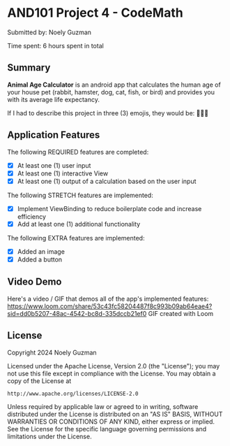 # AND101 Project 4 - CodeMath

Submitted by: Noely Guzman

Time spent: 6 hours spent in total

## Summary

**Animal Age Calculator** is an android app that calculates the human age of your house pet (rabbit, hamster, dog, cat, fish, or bird) and provides you with its average life expectancy.

If I had to describe this project in three (3) emojis, they would be: 🐰🐶🐱


## Application Features

The following REQUIRED features are completed:

- [x] At least one (1) user input
- [x] At least one (1) interactive View
- [x] At least one (1) output of a calculation based on the user input

The following STRETCH features are implemented:

- [x] Implement ViewBinding to reduce boilerplate code and increase efficiency
- [x] Add at least one (1) additional functionality

The following EXTRA features are implemented:

- [x] Added an image 
- [x] Added a button 

## Video Demo

Here's a video / GIF that demos all of the app's implemented features:
https://www.loom.com/share/53c43fc58204487f8c993b09ab64eae4?sid=dd0b5207-48ac-4542-bc8d-335dccb21ef0
GIF created with Loom


## License

Copyright 2024 Noely Guzman

Licensed under the Apache License, Version 2.0 (the "License");
you may not use this file except in compliance with the License.
You may obtain a copy of the License at

    http://www.apache.org/licenses/LICENSE-2.0

Unless required by applicable law or agreed to in writing, software
distributed under the License is distributed on an "AS IS" BASIS,
WITHOUT WARRANTIES OR CONDITIONS OF ANY KIND, either express or implied.
See the License for the specific language governing permissions and
limitations under the License.
